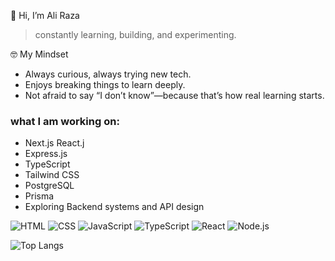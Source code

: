 👋 Hi, I’m Ali Raza

> constantly learning, building, and experimenting.


🤓 My Mindset

- Always curious, always trying new tech.
- Enjoys breaking things to learn deeply.
- Not afraid to say “I don’t know”—because that’s how real learning starts.

### what I am working on:
- Next.js React.j
- Express.js
- TypeScript
- Tailwind CSS
- PostgreSQL
- Prisma
- Exploring Backend systems and API design




![HTML](https://img.shields.io/badge/-HTML5-E34F26?style=flat-square&logo=html5&logoColor=white)
![CSS](https://img.shields.io/badge/-CSS3-1572B6?style=flat-square&logo=css3)
![JavaScript](https://img.shields.io/badge/-JavaScript-F7DF1E?style=flat-square&logo=javascript&logoColor=black)
![TypeScript](https://img.shields.io/badge/-TypeScript-3178C6?style=flat-square&logo=typescript&logoColor=white)
![React](https://img.shields.io/badge/-React-20232A?style=flat-square&logo=react)
![Node.js](https://img.shields.io/badge/-Node.js-339933?style=flat-square&logo=node.js&logoColor=white)

![Top Langs](https://github-readme-stats.vercel.app/api/top-langs/?username=Ali1raz&layout=compact)
